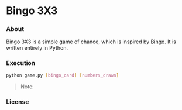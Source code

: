 # Bingo 3X3
### About
Bingo 3X3 is a simple game of chance, which is inspired by [Bingo](http://en.wikipedia.org/wiki/Bingo_(U.S.)). It is written entirely in Python.

### Execution
```Bash
python game.py [bingo_card] [numbers_drawn]
```
> Note: 

### License
